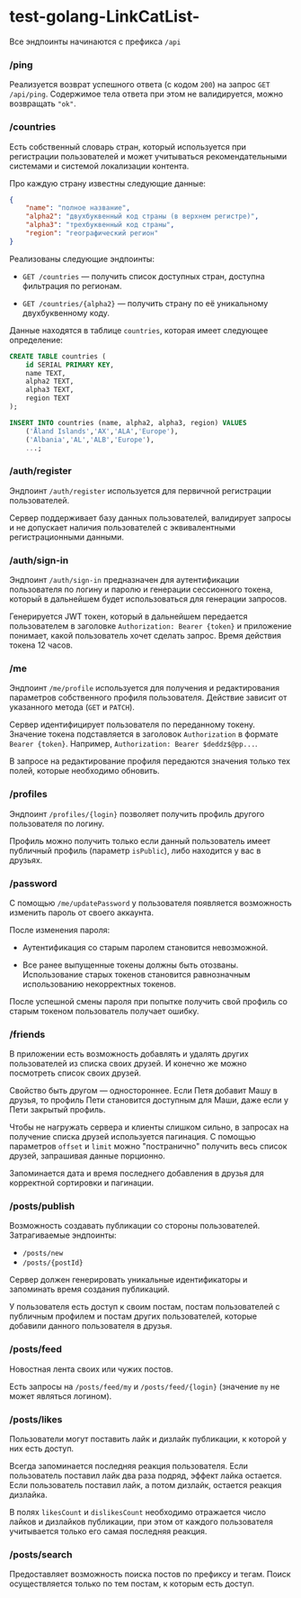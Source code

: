 # test-golang-LinkCatList-

Все эндпоинты начинаются с префикса `/api`
### /ping

Реализуется возврат успешного ответа (с кодом `200`) на запрос `GET /api/ping`. Содержимое тела ответа при этом не валидируется, можно возвращать `"ok"`.


### /countries

Есть собственный словарь стран, который используется при регистрации пользователей и может учитываться рекомендательными системами и системой локализации контента.

Про каждую страну известны следующие данные:
```json
{
    "name": "полное название",
    "alpha2": "двухбуквенный код страны (в верхнем регистре)",
    "alpha3": "трехбуквенный код страны",
    "region": "географический регион"
}
```

Реализованы следующие эндпоинты:

- `GET /countries` &mdash; получить список доступных стран, доступна фильтрация по регионам. 

- `GET /countries/{alpha2}` &mdash; получить страну по её уникальному двухбуквенному коду.


Данные находятся в таблице `countries`, которая имеет следующее определение:
```sql
CREATE TABLE countries (
    id SERIAL PRIMARY KEY,
    name TEXT,
    alpha2 TEXT,
    alpha3 TEXT,
    region TEXT
);

INSERT INTO countries (name, alpha2, alpha3, region) VALUES
    ('Åland Islands','AX','ALA','Europe'),
    ('Albania','AL','ALB','Europe'),
    ...;
```

### /auth/register

Эндпоинт `/auth/register` используется для первичной регистрации пользователей. 

Сервер поддерживает базу данных пользователей, валидирует запросы и не допускает наличия пользователей с эквивалентными регистрационными данными. 

### /auth/sign-in

Эндпоинт `/auth/sign-in` предназначен для аутентификации пользователя по логину и паролю и генерации сессионного токена, 
который в дальнейшем будет использоваться для генерации запросов.

Генерируется JWT токен, который в дальнейшем передается пользователем в заголовке `Authorization: Bearer {token}` и приложение понимает, какой пользователь хочет сделать запрос. Время действия токена 12 часов.


### /me

Эндпоинт `/me/profile` используется для получения и редактирования параметров собственного профиля пользователя. Действие зависит от указанного метода (`GET` и `PATCH`).

Сервер идентифицирует пользователя по переданному токену. Значение токена подставляется в заголовок `Authorization` в формате `Bearer {token}`. Например, `Authorization: Bearer $deddz$@pp...`.

В запросе на редактирование профиля передаются значения только тех полей, которые необходимо обновить.

### /profiles

Эндпоинт `/profiles/{login}` позволяет получить профиль другого пользователя по логину.

Профиль можно получить только если данный пользователь имеет публичный профиль (параметр `isPublic`), либо находится у вас в друзьях.

### /password

С помощью `/me/updatePassword` у пользователя появляется возможность изменить пароль от своего аккаунта.

После изменения пароля:

- Аутентификация со старым паролем становится невозможной.

- Все ранее выпущенные токены должны быть отозваны. Использование старых токенов становится равнозначным использованию некорректных токенов.

После успешной смены пароля при попытке получить свой профиль со старым токеном пользователь получает ошибку.

### /friends

В приложении есть возможность добавлять и удалять других пользователей из списка своих друзей.
И конечно же можно посмотреть список своих друзей.

Свойство быть другом &mdash; одностороннее. Если Петя добавит Машу в друзья, то профиль Пети становится доступным для Маши, даже если у Пети закрытый профиль.

Чтобы не нагружать сервера и клиенты слишком сильно, в запросах на получение списка друзей используется пагинация.
С помощью параметров `offset` и `limit` можно "постранично" получить весь список друзей, запрашивая данные порционно.

Запоминается дата и время последнего добавления в друзья для корректной сортировки и пагинации.

### /posts/publish

Возможность создавать публикации со стороны пользователей.
Затрагиваемые эндпоинты:
- `/posts/new`
- `/posts/{postId}`

Сервер должен генерировать уникальные идентификаторы и запоминать время создания публикаций.

У пользователя есть доступ к своим постам, постам пользователей с публичным профилем и постам других пользователей, которые добавили данного пользователя в друзья.


### /posts/feed

Новостная лента своих или чужих постов.

Есть запросы на `/posts/feed/my` и `/posts/feed/{login}` (значение `my` не может являться логином).


### /posts/likes

Пользователи могут поставить лайк и дизлайк публикации, к которой у них есть доступ.

Всегда запоминается последняя реакция пользователя. Если пользователь поставил лайк два раза подряд, эффект лайка остается.
Если пользователь поставил лайк, а потом дизлайк, остается реакция дизлайка.

В полях `likesCount` и `dislikesCount` необходимо отражается число лайков и дизлайков публикации, при этом от каждого пользователя учитывается только его самая последняя реакция.

### /posts/search
Предоставляет возможность поиска постов по префиксу и тегам. Поиск осуществляется только по тем постам, к которым есть доступ.
